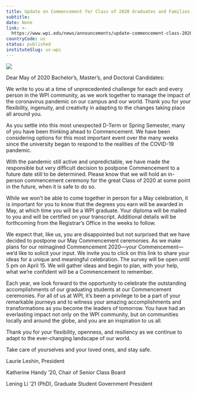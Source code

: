 ```yaml
---
title: Update on Commencement for Class of 2020 Graduates and Families
subtitle: 
date: None
link: >-
  https://www.wpi.edu/news/announcements/update-commencement-class-2020-graduates-and-families
countryCode: us
status: published
instituteSlug: us-wpi
---
```

![](https://www.wpi.edu/sites/default/files/favicon.ico)

Dear May of 2020 Bachelor’s, Master’s, and Doctoral Candidates:

We write to you at a time of unprecedented challenge for each and every person in the WPI community, as we work together to manage the impact of the coronavirus pandemic on our campus and our world. Thank you for your flexibility, ingenuity, and creativity in adapting to the changes taking place all around you.

As you settle into this most unexpected D-Term or Spring Semester, many of you have been thinking ahead to Commencement. We have been considering options for this most important event over the many weeks since the university began to respond to the realities of the COVID-19 pandemic.

With the pandemic still active and unpredictable, we have made the responsible but very difficult decision to postpone Commencement to a future date still to be determined. Please know that we will hold an in-person commencement ceremony for the great Class of 2020 at some point in the future, when it is safe to do so.

While we won’t be able to come together in person for a May celebration, it is important for you to know that the degrees you earn will be awarded in May, at which time you will be a WPI graduate. Your diploma will be mailed to you and will be certified on your transcript. Additional details will be forthcoming from the Registrar’s Office in the weeks to follow.

We expect that, like us, you are disappointed but not surprised that we have decided to postpone our May Commencement ceremonies. As we make plans for our reimagined Commencement 2020—​your Commencement—we’d like to solicit your input. We invite you to click on this link to share your ideas for a unique and meaningful celebration. The survey will be open until 5 pm on April 15. We will gather ideas and begin to plan, with your help, what we’re confident will be a Commencement to remember.

Each year, we look forward to the opportunity to celebrate the outstanding accomplishments of our graduating students at our Commencement ceremonies. For all of us at WPI, it’s been a privilege to be a part of your remarkable journeys and to witness your amazing accomplishments and transformations as you become the leaders of tomorrow. You have had an everlasting impact not only on the WPI community, but on communities locally and around the globe, and you are an inspiration to us all.

Thank you for your flexibility, openness, and resiliency as we continue to adapt to the ever-changing landscape of our world.

Take care of yourselves and your loved ones, and stay safe.

Laurie Leshin, President

Katherine Handy ’20, Chair of Senior Class Board

Lening Li ’21 (PhD), Graduate Student Government President